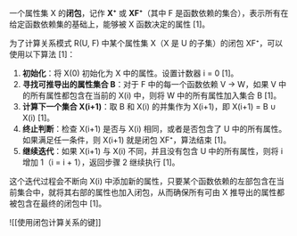 
一个属性集 X 的**闭包**，记作 **X⁺** 或 **XF⁺**（其中 F 是函数依赖的集合），表示所有在给定函数依赖集的基础上，能够被 X 函数决定的属性 [1]。

为了计算关系模式 R(U, F) 中某个属性集 X（X 是 U 的子集）的闭包 XF⁺，可以使用以下算法 [1]：

1. **初始化**：将 X(0) 初始化为 X 中的属性。设置计数器 i = 0 [1]。
2. **寻找可推导出的属性集合 B**：对于 F 中的每一个函数依赖 V → W，如果 V 中的所有属性都包含在当前的 X(i) 中，则将 W 中的所有属性加入集合 B [1]。
3. **计算下一个集合 X(i+1)**：取 B 和 X(i) 的并集作为 X(i+1)，即 X(i+1) = B ∪ X(i) [1]。
4. **终止判断**：检查 X(i+1) 是否与 X(i) 相同，或者是否包含了 U 中的所有属性。如果满足任一条件，则 X(i+1) 就是闭包 XF⁺，算法结束 [1]。
5. **继续迭代**：如果 X(i+1) 与 X(i) 不同，并且没有包含 U 中的所有属性，则将 i 增加 1（i = i + 1），返回步骤 2 继续执行 [1]。

这个迭代过程会不断向 X(i) 中添加新的属性，只要某个函数依赖的左部包含在当前集合中，就将其右部的属性也加入闭包，从而确保所有可由 X 推导出的属性都被包含在最终的闭包中 [1]。

![[使用闭包计算关系的键]]